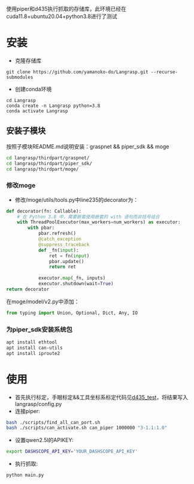 
使用piper和d435执行抓取的存储库，此环境已经在cuda11.8+ubuntu20.04+python3.8进行了测试
# 安装

- 克隆存储库
```
git clone https://github.com/yamanoko-do/Langrasp.git --recurse-submodules
```
- 创建conda环境
```
cd Langrasp
conda create -n Langrasp python=3.8
conda activate Langrasp
```
## 安装子模块
按照子模块README.md说明安装：graspnet && piper_sdk && moge
```bash
cd langrasp/thirdpart/graspnet/
cd langrasp/thirdpart/piper_sdk/
cd langrasp/thirdpart/moge/
```
### 修改moge

- 修改/moge/utils/tools.py中line235的decorator为：
```python
def decorator(fn: Callable):
	# 在 Python 3.8 中，需要嵌套使用嵌套的 with 语句而非括号组合
	with ThreadPoolExecutor(max_workers=num_workers) as executor:
		with pbar:
			pbar.refresh()  
			@catch_exception
			@suppress_traceback
			def _fn(input):
				ret = fn(input)
				pbar.update()
				return ret
				
			executor.map(_fn, inputs)
			executor.shutdown(wait=True)
return decorator
```

在moge/model/v2.py中添加：
```python
from typing import Union, Optional, Dict, Any, IO
```
### 为piper_sdk安装系统包
```bash
apt install ethtool
apt install can-utils
apt install iproute2
```

# 使用
- 首先执行标定，手眼标定&&工具坐标系标定代码见[d435_test](https://github.com/yamanoko-do/d435_test.git)，将结果写入langrasp/config.py
- 连接piper:

```bash
bash ./scripts/find_all_can_port.sh
bash ./scripts/can_activate.sh can_piper 1000000 "3-1.1:1.0"
```
- 设置qwen2.5l的APIKEY:
```bash
export DASHSCOPE_API_KEY='YOUR_DASHSCOPE_API_KEY'
```
- 执行抓取:
```bash
python main.py
```
